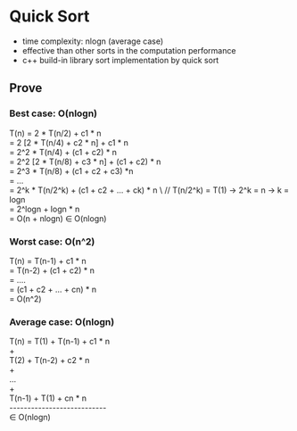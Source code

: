 # Quick Sort

- time complexity: nlogn (average case)
- effective than other sorts in the computation performance
- c++ build-in library sort implementation by quick sort

## Prove
### Best case: O(nlogn)
T(n) = 2 * T(n/2) + c1 * n \
     = 2 [2 * T(n/4) + c2 * n] + c1 * n \
     = 2^2 * T(n/4) + (c1 + c2) * n \
     = 2^2 [2 * T(n/8) + c3 * n] + (c1 + c2) * n \
     = 2^3 * T(n/8) + (c1 + c2 + c3) *n \
     = ... \
     = 2^k * T(n/2^k) + (c1 + c2 + ... + ck) * n \ 
     // T(n/2^k) = T(1) -> 2^k = n -> k = logn \
     = 2^logn + logn * n \
     = O(n + nlogn) ∈ O(nlogn) 

### Worst case: O(n^2)
T(n) = T(n-1) + c1 * n \
     = T(n-2) + (c1 + c2) * n \
     = .... \
     = (c1 + c2 + ... + cn) * n \
     = O(n^2)

### Average case: O(nlogn)
T(n) = T(1) + T(n-1) + c1 * n \
                + \
       T(2) + T(n-2) + c2 * n \
                + \
               ... \
                + \
       T(n-1) + T(1) + cn * n \
    --------------------------- \
       ∈ O(nlogn)